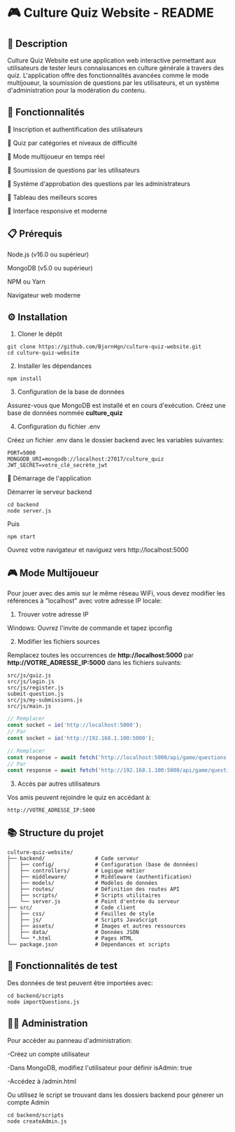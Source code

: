 # 🎮 Culture Quiz Website - README

## 📝 Description

Culture Quiz Website est une application web interactive permettant aux utilisateurs de tester leurs connaissances en culture générale à travers des quiz. L'application offre des fonctionnalités avancées comme le mode multijoueur, la soumission de questions par les utilisateurs, et un système d'administration pour la modération du contenu.

## 🚀 Fonctionnalités

🔷 Inscription et authentification des utilisateurs

🔷 Quiz par catégories et niveaux de difficulté

🔷 Mode multijoueur en temps réel

🔷 Soumission de questions par les utilisateurs

🔷 Système d'approbation des questions par les administrateurs

🔷 Tableau des meilleurs scores

🔷 Interface responsive et moderne

## 📋 Prérequis

Node.js (v16.0 ou supérieur)

MongoDB (v5.0 ou supérieur)

NPM ou Yarn

Navigateur web moderne

## ⚙️ Installation

1. Cloner le dépôt

```shell
git clone https://github.com/BjornHgn/culture-quiz-website.git
cd culture-quiz-website
```

2. Installer les dépendances

```shell
npm install
```

3. Configuration de la base de données

Assurez-vous que MongoDB est installé et en cours d'exécution.
Créez une base de données nommée **culture_quiz**

4. Configuration du fichier .env

Créez un fichier .env dans le dossier backend avec les variables suivantes:

```shell
PORT=5000
MONGODB_URI=mongodb://localhost:27017/culture_quiz
JWT_SECRET=votre_clé_secrète_jwt
```

🚀 Démarrage de l'application

Démarrer le serveur backend

```shell
cd backend
node server.js
```

Puis

```npm
npm start
```

Ouvrez votre navigateur et naviguez vers http://localhost:5000

## 🎮 Mode Multijoueur

Pour jouer avec des amis sur le même réseau WiFi, vous devez modifier les références à "localhost" avec votre adresse IP locale:

1. Trouver votre adresse IP

Windows: Ouvrez l'invite de commande et tapez ipconfig

2. Modifier les fichiers sources

Remplacez toutes les occurrences de **http://localhost:5000** par **http://VOTRE_ADRESSE_IP:5000** dans les fichiers suivants:

```
src/js/quiz.js
src/js/login.js
src/js/register.js
submit-question.js
src/js/my-submissions.js
src/js/main.js
```

```JavaScript
// Remplacer
const socket = io('http://localhost:5000');
// Par
const socket = io('http://192.168.1.100:5000');

// Remplacer
const response = await fetch('http://localhost:5000/api/game/questions');
// Par
const response = await fetch('http://192.168.1.100:5000/api/game/questions');
```

3. Accès par autres utilisateurs

Vos amis peuvent rejoindre le quiz en accédant à:

```
http://VOTRE_ADRESSE_IP:5000
```

## 📚 Structure du projet

```
culture-quiz-website/
├── backend/                # Code serveur
│   ├── config/             # Configuration (base de données)
│   ├── controllers/        # Logique métier
│   ├── middleware/         # Middleware (authentification)
│   ├── models/             # Modèles de données
│   ├── routes/             # Définition des routes API
│   ├── scripts/            # Scripts utilitaires
│   └── server.js           # Point d'entrée du serveur
├── src/                    # Code client
│   ├── css/                # Feuilles de style
│   ├── js/                 # Scripts JavaScript
│   ├── assets/             # Images et autres ressources
│   ├── data/               # Données JSON
│   └── *.html              # Pages HTML
└── package.json            # Dépendances et scripts
```

## 🧪 Fonctionnalités de test

Des données de test peuvent être importées avec:

```shell
cd backend/scripts
node importQuestions.js
```

## 👨‍💻 Administration

Pour accéder au panneau d'administration:

-Créez un compte utilisateur

-Dans MongoDB, modifiez l'utilisateur pour définir isAdmin: true

-Accédez à /admin.html

Ou utilisez le script se trouvant dans les dossiers backend pour génerer un compte Admin

```shell
cd backend/scripts
node createAdmin.js
```